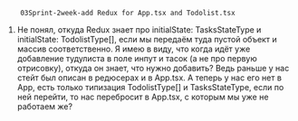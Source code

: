         03Sprint-2week-add Redux for App.tsx and Todolist.tsx

1. Не понял, откуда Redux знает про initialState: TasksStateType и initialState: TodolistType[], если мы передаём туда пустой объект и массив соответственно. Я имею в виду, что когда идёт уже добавление тудулиста в поле инпут и тасок (а не про первую отрисовку), откуда он знает, что нужно добавить? Ведь раньше у нас стейт был описан в редюсерах и в App.tsx. А теперь у нас его нет в App, есть только типизация TodolistType[] и TasksStateType, если по ней перейти, то нас перебросит в App.tsx, с которым мы уже не работаем же?
